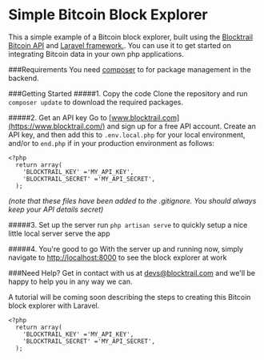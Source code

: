 Simple Bitcoin Block Explorer
=====================

This a simple example of a Bitcoin block explorer, built using the [Blocktrail Bitcoin API](https://www.blocktrail.com/) and [Laravel framework.](http://laravel.com/).
You can use it to get started on integrating Bitcoin data in your own php applications.

###Requirements
You need [composer](https://getcomposer.org/) to for package management in the backend.


###Getting Started
#####1. Copy the code
Clone the repository and run `composer update` to download the required packages.

#####2. Get an API key
Go to [www.blocktrail.com](https://www.blocktrail.com/) and sign up for a free API account. Create an API key, and then add this to `.env.local.php` for your local environment, and/or to `end.php` if in your production environment as follows:

    <?php     
      return array(
        'BLOCKTRAIL_KEY' ='MY_API_KEY',
        'BLOCKTRAIL_SECRET' ='MY_API_SECRET',
      );
*(note that these files have been added to the .gitignore. You should always keep your API details secret)*

#####3. Set up the server
run `php artisan serve` to quickly setup a nice little local server serve the app 

#####4. You're good to go
With the server up and running now, simply navigate to [http://localhost:8000](http://localhost:8000) to see the block explorer at work 



###Need Help?
Get in contact with us at [devs@blocktrail.com](mailto://devs@blocktrail.com) and we'll be happy to help you in any way we can.

A tutorial will be coming soon describing the steps to creating this Bitcoin block explorer with Laravel.

    <?php     
      return array(
        'BLOCKTRAIL_KEY' ='MY_API_KEY',
        'BLOCKTRAIL_SECRET' ='MY_API_SECRET',
      );
